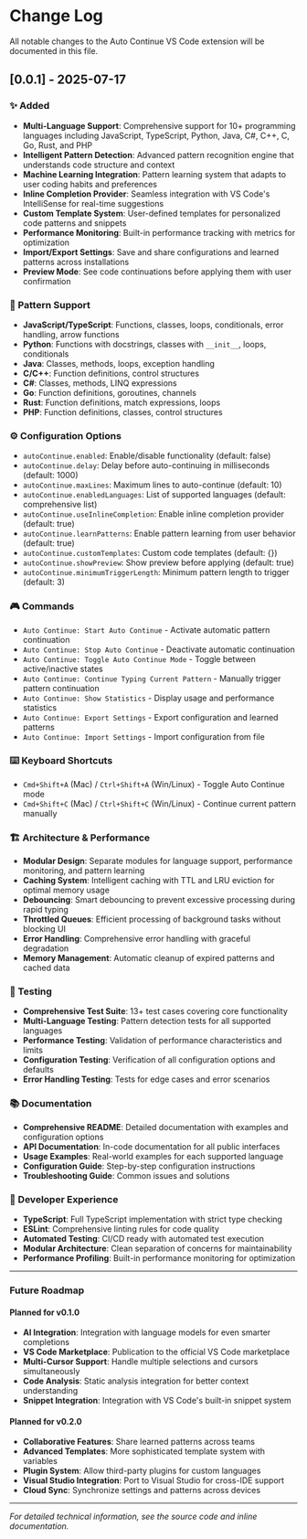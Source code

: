 # Change Log

All notable changes to the Auto Continue VS Code extension will be documented in this file.

## [0.0.1] - 2025-07-17

### ✨ Added
- **Multi-Language Support**: Comprehensive support for 10+ programming languages including JavaScript, TypeScript, Python, Java, C#, C++, C, Go, Rust, and PHP
- **Intelligent Pattern Detection**: Advanced pattern recognition engine that understands code structure and context
- **Machine Learning Integration**: Pattern learning system that adapts to user coding habits and preferences
- **Inline Completion Provider**: Seamless integration with VS Code's IntelliSense for real-time suggestions
- **Custom Template System**: User-defined templates for personalized code patterns and snippets
- **Performance Monitoring**: Built-in performance tracking with metrics for optimization
- **Import/Export Settings**: Save and share configurations and learned patterns across installations
- **Preview Mode**: See code continuations before applying them with user confirmation

### 🎯 Pattern Support
- **JavaScript/TypeScript**: Functions, classes, loops, conditionals, error handling, arrow functions
- **Python**: Functions with docstrings, classes with `__init__`, loops, conditionals
- **Java**: Classes, methods, loops, exception handling
- **C/C++**: Function definitions, control structures
- **C#**: Classes, methods, LINQ expressions
- **Go**: Function definitions, goroutines, channels
- **Rust**: Function definitions, match expressions, loops
- **PHP**: Function definitions, classes, control structures

### ⚙️ Configuration Options
- `autoContinue.enabled`: Enable/disable functionality (default: false)
- `autoContinue.delay`: Delay before auto-continuing in milliseconds (default: 1000)
- `autoContinue.maxLines`: Maximum lines to auto-continue (default: 10)
- `autoContinue.enabledLanguages`: List of supported languages (default: comprehensive list)
- `autoContinue.useInlineCompletion`: Enable inline completion provider (default: true)
- `autoContinue.learnPatterns`: Enable pattern learning from user behavior (default: true)
- `autoContinue.customTemplates`: Custom code templates (default: {})
- `autoContinue.showPreview`: Show preview before applying (default: true)
- `autoContinue.minimumTriggerLength`: Minimum pattern length to trigger (default: 3)

### 🎮 Commands
- `Auto Continue: Start Auto Continue` - Activate automatic pattern continuation
- `Auto Continue: Stop Auto Continue` - Deactivate automatic continuation
- `Auto Continue: Toggle Auto Continue Mode` - Toggle between active/inactive states
- `Auto Continue: Continue Typing Current Pattern` - Manually trigger pattern continuation
- `Auto Continue: Show Statistics` - Display usage and performance statistics
- `Auto Continue: Export Settings` - Export configuration and learned patterns
- `Auto Continue: Import Settings` - Import configuration from file

### ⌨️ Keyboard Shortcuts
- `Cmd+Shift+A` (Mac) / `Ctrl+Shift+A` (Win/Linux) - Toggle Auto Continue mode
- `Cmd+Shift+C` (Mac) / `Ctrl+Shift+C` (Win/Linux) - Continue current pattern manually

### 🏗️ Architecture & Performance
- **Modular Design**: Separate modules for language support, performance monitoring, and pattern learning
- **Caching System**: Intelligent caching with TTL and LRU eviction for optimal memory usage
- **Debouncing**: Smart debouncing to prevent excessive processing during rapid typing
- **Throttled Queues**: Efficient processing of background tasks without blocking UI
- **Error Handling**: Comprehensive error handling with graceful degradation
- **Memory Management**: Automatic cleanup of expired patterns and cached data

### 🧪 Testing
- **Comprehensive Test Suite**: 13+ test cases covering core functionality
- **Multi-Language Testing**: Pattern detection tests for all supported languages
- **Performance Testing**: Validation of performance characteristics and limits
- **Configuration Testing**: Verification of all configuration options and defaults
- **Error Handling Testing**: Tests for edge cases and error scenarios

### 📚 Documentation
- **Comprehensive README**: Detailed documentation with examples and configuration options
- **API Documentation**: In-code documentation for all public interfaces
- **Usage Examples**: Real-world examples for each supported language
- **Configuration Guide**: Step-by-step configuration instructions
- **Troubleshooting Guide**: Common issues and solutions

### 🔧 Developer Experience
- **TypeScript**: Full TypeScript implementation with strict type checking
- **ESLint**: Comprehensive linting rules for code quality
- **Automated Testing**: CI/CD ready with automated test execution
- **Modular Architecture**: Clean separation of concerns for maintainability
- **Performance Profiling**: Built-in performance monitoring for optimization

---

### Future Roadmap

#### Planned for v0.1.0
- **AI Integration**: Integration with language models for even smarter completions
- **VS Code Marketplace**: Publication to the official VS Code marketplace
- **Multi-Cursor Support**: Handle multiple selections and cursors simultaneously
- **Code Analysis**: Static analysis integration for better context understanding
- **Snippet Integration**: Integration with VS Code's built-in snippet system

#### Planned for v0.2.0
- **Collaborative Features**: Share learned patterns across teams
- **Advanced Templates**: More sophisticated template system with variables
- **Plugin System**: Allow third-party plugins for custom languages
- **Visual Studio Integration**: Port to Visual Studio for cross-IDE support
- **Cloud Sync**: Synchronize settings and patterns across devices

---

*For detailed technical information, see the source code and inline documentation.*